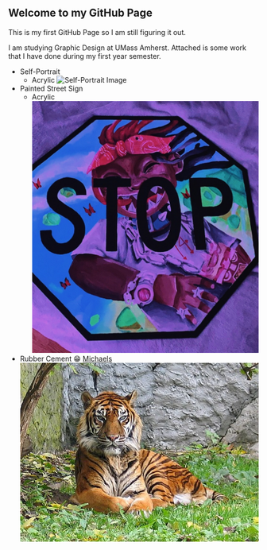 ## Welcome to my GitHub Page

This is my first GitHub Page so I am still figuring it out.

I am studying Graphic Design at UMass Amherst. Attached is some work that I have done during my first year semester.
* Self-Portrait
  * Acrylic
![Self-Portrait Image](/IMG_8164.JPG)
* Painted Street Sign
  * Acrylic
 ![Painted Street Sign](/IMG_8231.JPG)
* Rubber Cement :grin:
[Michaels](https://www.michaels.com)
![Michaels Image](/tiger%20.jpg)

